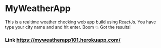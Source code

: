 # MyWeatherApp 

This is a realtime weather checking web app build using ReactJs.
You have type your city name and and hit enter. Boom 💥 Got the results!

### Link https://myweatherapp101.herokuapp.com/ 
